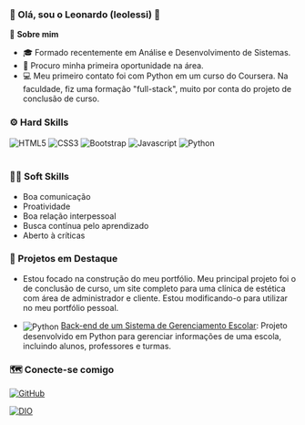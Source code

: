 ### 👋  Olá, sou o Leonardo (leolessi) 👋

🧶 **Sobre mim**
- 🎓 Formado recentemente em Análise e Desenvolvimento de Sistemas.
- 💼 Procuro minha primeira oportunidade na área.
- 💻 Meu primeiro contato foi com Python em um curso do Coursera. Na faculdade, fiz uma formação "full-stack", muito por conta do projeto de conclusão de curso.

### ⚙️ Hard Skills

<div style="display:inline_block">
  <img align="center" alt="HTML5" src="https://img.shields.io/badge/HTML5-E34F26?style=for-the-badge&logo=html5&logoColor=white" />
  <img align="center" alt="CSS3" src="https://img.shields.io/badge/CSS3-1572B6?style=for-the-badge&logo=css&logoColor=white" />
  <img align="center" alt="Bootstrap" src="https://img.shields.io/badge/Bootstrap-563D7C?style=for-the-badge&logo=bootstrap&logoColor=white" />
  <img align="center" alt="Javascript" src="https://img.shields.io/badge/JavaScript-F7DF1E?style=for-the-badge&logo=javascript&logoColor=black" />
  <img align="center" alt="Python" src="https://img.shields.io/badge/Python-3776AB?style=for-the-badge&logo=python&logoColor=white" />
</div><br>

### 👨‍💻 Soft Skills

- Boa comunicação
- Proatividade
- Boa relação interpessoal
- Busca contínua pelo aprendizado
- Aberto à críticas

### 📌 Projetos em Destaque

- Estou focado na construção do meu portfólio. Meu principal projeto foi o de conclusão de curso, um site completo para uma clínica de estética com área de administrador e cliente. Estou modificando-o para utilizar no meu portfólio pessoal.

- <img align="center" alt="Python" src="https://img.shields.io/badge/Python-3776AB?style=for-the-badge&logo=python&logoColor=white" /> [Back-end de um Sistema de Gerenciamento Escolar](https://github.com/leolessi/backend-escola-faat): Projeto desenvolvido em Python para gerenciar informações de uma escola, incluindo alunos, professores e turmas.

### 🗺️ Conecte-se comigo

[![GitHub](https://img.shields.io/badge/GitHub-181717?style=for-the-badge&logo=github&logoColor=white)](https://github.com/leolessi)

[![DIO](https://img.shields.io/badge/DIO-121214?style=for-the-badge&logo=dio&logoColor=white)](https://web.dio.me/users/leonardolessi)